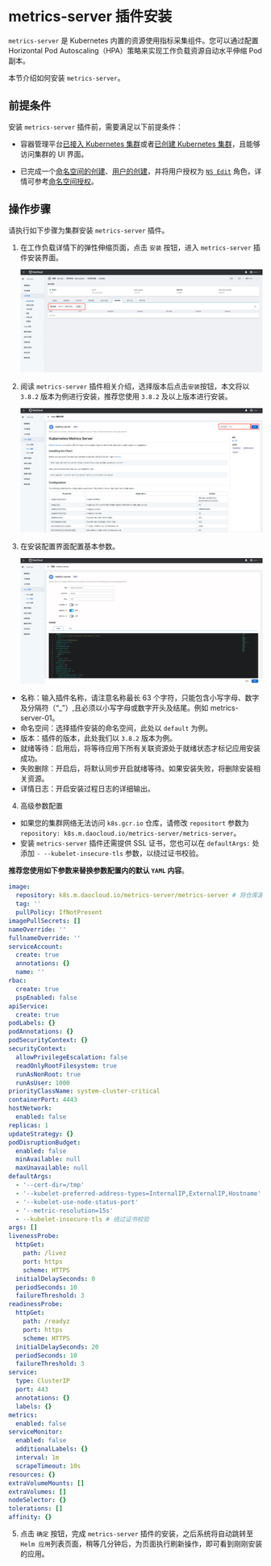 # metrics-server 插件安装

`metrics-server` 是 Kubernetes 内置的资源使用指标采集组件。您可以通过配置 Horizontal Pod Autoscaling（HPA）策略来实现工作负载资源自动水平伸缩 Pod 副本。

本节介绍如何安装 `metrics-server`。

## 前提条件

安装 `metrics-server` 插件前，需要满足以下前提条件：

- 容器管理平台[已接入 Kubernetes 集群](../Clusters/JoinACluster.md)或者[已创建 Kubernetes 集群](../Clusters/CreateCluster.md)，且能够访问集群的 UI 界面。

- 已完成一个[命名空间的创建](../Namespaces/createns.md)、[用户的创建](../../../ghippo/04UserGuide/01UserandAccess/User.md)，并将用户授权为 [`NS Edit`](../Permissions/PermissionBrief.md#ns-edit) 角色，详情可参考[命名空间授权](../Namespaces/createns.md)。

## 操作步骤

请执行如下步骤为集群安装 `metrics-server` 插件。

1. 在工作负载详情下的弹性伸缩页面，点击 `安装` 按钮，进入 `metrics-server` 插件安装界面。

    ![工作负载](../../images/createScale04.png)

2. 阅读 `metrics-server` 插件相关介绍，选择版本后点击`安装`按钮，本文将以 `3.8.2` 版本为例进行安装，推荐您使用 `3.8.2` 及以上版本进行安装。

    ![工作负载](../../images/createScale05.png)

3. 在安装配置界面配置基本参数。

    ![工作负载](../../images/createScale06.png)

- 名称：输入插件名称，请注意名称最长 63 个字符，只能包含小写字母、数字及分隔符（“_”）,且必须以小写字母或数字开头及结尾。例如 metrics-server-01。
- 命名空间：选择插件安装的命名空间，此处以 `default` 为例。
- 版本：插件的版本，此处我们以 `3.8.2` 版本为例。
- 就绪等待：启用后，将等待应用下所有关联资源处于就绪状态才标记应用安装成功。
- 失败删除：开启后，将默认同步开启就绪等待。如果安装失败，将删除安装相关资源。
- 详情日志：开启安装过程日志的详细输出。

4. 高级参数配置
- 如果您的集群网络无法访问 `k8s.gcr.io` 仓库，请修改 `repositort` 参数为 `repository: k8s.m.daocloud.io/metrics-server/metrics-server`。
- 安装 `metrics-server` 插件还需提供 SSL 证书，您也可以在 `defaultArgs:` 处添加 `- --kubelet-insecure-tls` 参数，以绕过证书校验。

**推荐您使用如下参数来替换参数配置内的默认 `YAML` 内容**。

```yaml
image:
  repository: k8s.m.daocloud.io/metrics-server/metrics-server # 将仓库源地址修改为 k8s.m.daocloud.io
  tag: ''
  pullPolicy: IfNotPresent
imagePullSecrets: []
nameOverride: ''
fullnameOverride: ''
serviceAccount:
  create: true
  annotations: {}
  name: ''
rbac:
  create: true
  pspEnabled: false
apiService:
  create: true
podLabels: {}
podAnnotations: {}
podSecurityContext: {}
securityContext:
  allowPrivilegeEscalation: false
  readOnlyRootFilesystem: true
  runAsNonRoot: true
  runAsUser: 1000
priorityClassName: system-cluster-critical
containerPort: 4443
hostNetwork:
  enabled: false
replicas: 1
updateStrategy: {}
podDisruptionBudget:
  enabled: false
  minAvailable: null
  maxUnavailable: null
defaultArgs:
  - '--cert-dir=/tmp'
  - '--kubelet-preferred-address-types=InternalIP,ExternalIP,Hostname'
  - '--kubelet-use-node-status-port'
  - '--metric-resolution=15s'
  - --kubelet-insecure-tls # 绕过证书校验
args: []
livenessProbe:
  httpGet:
    path: /livez
    port: https
    scheme: HTTPS
  initialDelaySeconds: 0
  periodSeconds: 10
  failureThreshold: 3
readinessProbe:
  httpGet:
    path: /readyz
    port: https
    scheme: HTTPS
  initialDelaySeconds: 20
  periodSeconds: 10
  failureThreshold: 3
service:
  type: ClusterIP
  port: 443
  annotations: {}
  labels: {}
metrics:
  enabled: false
serviceMonitor:
  enabled: false
  additionalLabels: {}
  interval: 1m
  scrapeTimeout: 10s
resources: {}
extraVolumeMounts: []
extraVolumes: []
nodeSelector: {}
tolerations: []
affinity: {}
```

5. 点击 `确定` 按钮，完成 `metrics-server` 插件的安装，之后系统将自动跳转至 `Helm 应用`列表页面，稍等几分钟后，为页面执行刷新操作，即可看到刚刚安装的应用。